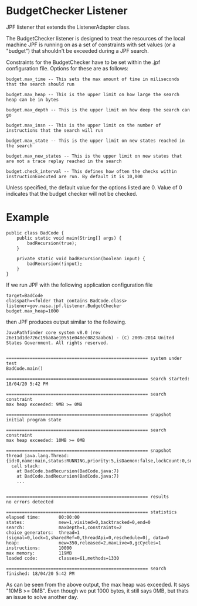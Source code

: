 # BudgetChecker Listener

JPF listener that extends the ListenerAdapter class. 

The BudgetChecker listener is designed to treat the resources of the 
local machine JPF is running on as a set of constraints with set values
(or a "budget") that shouldn't be exceeded during a JPF search.

Constraints for the BudgetChecker have to be set within the .jpf configuration
file. Options for these are as follows:
```
budget.max_time -- This sets the max amount of time in miliseconds that the search should run

budget.max_heap -- This is the upper limit on how large the search heap can be in bytes 

budget.max_depth -- This is the upper limit on how deep the search can go

budget.max_insn -- This is the upper limit on the number of instructions that the search will run

budget.max_state -- This is the upper limit on new states reached in the search

budget.max_new_states -- This is the upper limit on new states that are not a trace replay reached in the search

budget.check_interval -- This defines how often the checks within instructionExecuted are run. By default it is 10,000
```

Unless specified, the default value for the options listed are 0. Value of 0 indicates that the budget checker will not be checked.

# Example

```
public class BadCode {
    public static void main(String[] args) {
        badRecursion(true);
    }
    
    private static void badRecursion(boolean input) {
        badRecursion(!input);
    }
}
```

If we run JPF with the following application configuration file

```
target=BadCode
classpath=<folder that contains BadCode.class>
listener=gov.nasa.jpf.listener.BudgetChecker
budget.max_heap=1000
```

then JPF produces output similar to the following.

```
JavaPathfinder core system v8.0 (rev 26e11d1de726c19ba8ae10551e048ec0823aabc6) - (C) 2005-2014 United States Government. All rights reserved.


====================================================== system under test
BadCode.main()

====================================================== search started: 18/04/20 5:42 PM

====================================================== search constraint
max heap exceeded: 9MB >= 0MB

====================================================== snapshot 
initial program state

====================================================== search constraint
max heap exceeded: 10MB >= 0MB

====================================================== snapshot 
thread java.lang.Thread:{id:0,name:main,status:RUNNING,priority:5,isDaemon:false,lockCount:0,suspendCount:0}
  call stack:
	at BadCode.badRecursion(BadCode.java:7)
	at BadCode.badRecursion(BadCode.java:7)
	...


====================================================== results
no errors detected

====================================================== statistics
elapsed time:       00:00:00
states:             new=1,visited=0,backtracked=0,end=0
search:             maxDepth=1,constraints=2
choice generators:  thread=1 (signal=0,lock=1,sharedRef=0,threadApi=0,reschedule=0), data=0
heap:               new=350,released=2,maxLive=0,gcCycles=1
instructions:       10000
max memory:         119MB
loaded code:        classes=61,methods=1330

====================================================== search finished: 18/04/20 5:42 PM
```
As can be seen from the above output, the max heap was exceeded.
It says "10MB >= 0MB". Even though we put 1000 bytes, it still says 0MB, but thats an issue to solve another day.
